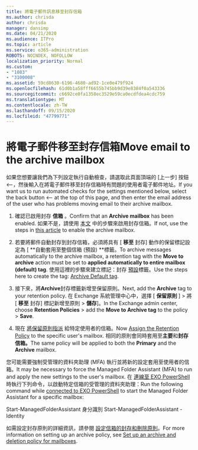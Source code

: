 ```yaml
---
title: 將電子郵件訊息移至封存信箱
ms.author: chrisda
author: chrisda
manager: dansimp
ms.date: 04/21/2020
ms.audience: ITPro
ms.topic: article
ms.service: o365-administration
ROBOTS: NOINDEX, NOFOLLOW
localization_priority: Normal
ms.custom:
- "1083"
- "3100008"
ms.assetid: 59cd8630-6196-4680-ad92-1ce0e479f924
ms.openlocfilehash: 61d0b1a58fff6655b745bb9d39e8384f0a543336
ms.sourcegitcommit: c6692ce0fa1358ec3529e59ca0ecdfdea4cdc759
ms.translationtype: MT
ms.contentlocale: zh-TW
ms.lasthandoff: 09/15/2020
ms.locfileid: "47799771"
---
```

# <a name="move-email-to-the-archive-mailbox"></a><span data-ttu-id="522c7-102">將電子郵件移至封存信箱</span><span class="sxs-lookup"><span data-stu-id="522c7-102">Move email to the archive mailbox</span></span>

<span data-ttu-id="522c7-103">如果您想要讓我們為下列設定執行自動檢查，請選取此頁面頂端的 [上一步] 按鈕 <--，然後輸入在將電子郵件移至封存信箱時有問題的使用者電子郵件地址。</span><span class="sxs-lookup"><span data-stu-id="522c7-103">If you want us to run automated checks for the settings mentioned below, select the back button <-- at the top of this page, and then enter the email address of the user who has problems moving email to their archive mailbox.</span></span>

1. <span data-ttu-id="522c7-104">確認已啟用封存 **信箱** 。</span><span class="sxs-lookup"><span data-stu-id="522c7-104">Confirm that an **Archive mailbox** has been enabled.</span></span> <span data-ttu-id="522c7-105">如果不是，請使用 [本文](https://docs.microsoft.com/microsoft-365/compliance/enable-archive-mailboxes) 中的步驟來啟用封存信箱。</span><span class="sxs-lookup"><span data-stu-id="522c7-105">If not, use the steps in [this article](https://docs.microsoft.com/microsoft-365/compliance/enable-archive-mailboxes) to enable the archive mailbox.</span></span>

2. <span data-ttu-id="522c7-106">若要將郵件自動封存到封存信箱，必須將具有 [ **移至** 封存] 動作的保留標記設定為 [ \*\*自動套用至整個信箱 (預設) \*\*標籤。</span><span class="sxs-lookup"><span data-stu-id="522c7-106">To archive messages automatically to the archive mailbox, a retention tag with the **Move to archive** action must be set to **applied automatically to entire mailbox (default) tag**.</span></span> <span data-ttu-id="522c7-107">使用這裡的步驟來建立標記：封存 [預設](https://docs.microsoft.com/microsoft-365/compliance/set-up-an-archive-and-deletion-policy-for-mailboxes#create-a-custom-archive-default-policy-tag)標籤。</span><span class="sxs-lookup"><span data-stu-id="522c7-107">Use the steps here to create the tag: [Archive Default tag](https://docs.microsoft.com/microsoft-365/compliance/set-up-an-archive-and-deletion-policy-for-mailboxes#create-a-custom-archive-default-policy-tag).</span></span>

3. <span data-ttu-id="522c7-108">接下來，將**Archive**封存標籤新增至保留原則。</span><span class="sxs-lookup"><span data-stu-id="522c7-108">Next, add the **Archive** tag to your retention policy.</span></span> <span data-ttu-id="522c7-109">在 Exchange 系統管理中心中，選擇 [ **保留原則** ] > 將 [ **移至** 封存] 標記新增至原則 > **儲存**]。</span><span class="sxs-lookup"><span data-stu-id="522c7-109">In the Exchange admin center, choose **Retention Policies** > add the **Move to Archive tag** to the policy > **Save**.</span></span>

4. <span data-ttu-id="522c7-110">現在 [將保留原則指派](https://docs.microsoft.com/exchange/security-and-compliance/messaging-records-management/apply-retention-policy) 給特定使用者的信箱。</span><span class="sxs-lookup"><span data-stu-id="522c7-110">Now [Assign the Retention Policy](https://docs.microsoft.com/exchange/security-and-compliance/messaging-records-management/apply-retention-policy) to the specific user's mailbox.</span></span> <span data-ttu-id="522c7-111">相同的原則會同時套用至**主要**和**封存信箱。**</span><span class="sxs-lookup"><span data-stu-id="522c7-111">The same policy will be applied to both the **Primary** and the **Archive** mailbox.</span></span>

<span data-ttu-id="522c7-112">您可能需要強制受管理的資料夾助理 (MFA) 執行並將新的設定套用至使用者的信箱。</span><span class="sxs-lookup"><span data-stu-id="522c7-112">It may be necessary to force the Managed Folder Assistant (MFA) to run and apply the new settings to the user's mailbox.</span></span> <span data-ttu-id="522c7-113">在 [連線至 EXO PowerShell](https://docs.microsoft.com/powershell/exchange/exchange-online/connect-to-exchange-online-powershell/connect-to-exchange-online-powershell?view=exchange-ps) 時執行下列命令，以啟動特定信箱的受管理的資料夾助理：</span><span class="sxs-lookup"><span data-stu-id="522c7-113">Run the following command while [connected to EXO PowerShell](https://docs.microsoft.com/powershell/exchange/exchange-online/connect-to-exchange-online-powershell/connect-to-exchange-online-powershell?view=exchange-ps) to start the Managed Folder Assistant for a specific mailbox:</span></span>
  
<span data-ttu-id="522c7-114">Start-ManagedFolderAssistant 身分識別 <name of the mailbox></span><span class="sxs-lookup"><span data-stu-id="522c7-114">Start-ManagedFolderAssistant -Identity <name of the mailbox></span></span>

<span data-ttu-id="522c7-115">如需設定封存原則的詳細資訊，請參閱 [設定信箱的封存和刪除原則](https://docs.microsoft.com/microsoft-365/compliance/set-up-an-archive-and-deletion-policy-for-mailboxes#step-1-enable-archive-mailboxes-for-users)。</span><span class="sxs-lookup"><span data-stu-id="522c7-115">For more information on setting up an archive policy, see [Set up an archive and deletion policy for mailboxes](https://docs.microsoft.com/microsoft-365/compliance/set-up-an-archive-and-deletion-policy-for-mailboxes#step-1-enable-archive-mailboxes-for-users).</span></span>
  